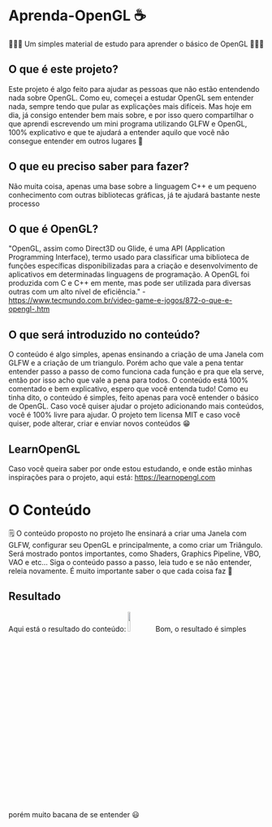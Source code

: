 # Aprenda-OpenGL ☕
👨🏿‍💻 Um simples material de estudo para aprender o básico de OpenGL 👨🏿‍💻

## O que é este projeto?
Este projeto é algo feito para ajudar as pessoas que não estão entendendo nada sobre OpenGL. Como eu, começei a estudar OpenGL sem entender nada, sempre tendo que pular as explicações mais difíceis. Mas hoje em dia, já consigo entender bem mais sobre, e por isso quero compartilhar o que aprendi escrevendo um mini programa utilizando GLFW e OpenGL, 100% explicativo e que te ajudará a entender aquilo que você não consegue entender em outros lugares 💬

## O que eu preciso saber para fazer?
Não muita coisa, apenas uma base sobre a linguagem C++ e um pequeno conhecimento com outras bibliotecas gráficas, já te ajudará bastante neste processo

## O que é OpenGL?
"OpenGL, assim como Direct3D ou Glide, é uma API (Application Programming Interface), termo usado para classificar uma biblioteca de funções específicas disponibilizadas para a criação e desenvolvimento de aplicativos em determinadas linguagens de programação. A OpenGL foi produzida com C e C++ em mente, mas pode ser utilizada para diversas outras com um alto nível de eficiência." - https://www.tecmundo.com.br/video-game-e-jogos/872-o-que-e-opengl-.htm 

## O que será introduzido no conteúdo?
O conteúdo é algo simples, apenas ensinando a criação de uma Janela com GLFW e a criação de um triangulo. Porém acho que vale a pena tentar entender passo a passo de como funciona cada função e pra que ela serve, então por isso acho que vale a pena para todos. O conteúdo está 100% comentado e bem explicativo, espero que você entenda tudo! Como eu tinha dito, o conteúdo é simples, feito apenas para você entender o básico de OpenGL. Caso você quiser ajudar o projeto adicionando mais conteúdos, você é 100% livre para ajudar. O projeto tem licensa MIT e caso você quiser, pode alterar, criar e enviar novos conteúdos 😁

## LearnOpenGL
Caso você queira saber por onde estou estudando, e onde estão minhas inspirações para o projeto, aqui está: https://learnopengl.com

# O Conteúdo
🗒️ O conteúdo proposto no projeto lhe ensinará a criar uma Janela com GLFW, configurar seu OpenGL e principalmente, a como criar um Triângulo. Será mostrado pontos importantes, como Shaders, Graphics Pipeline, VBO, VAO e etc...
Siga o conteúdo passo a passo, leia tudo e se não entender, releia novamente. É muito importante saber o que cada coisa faz 👀

## Resultado
Aqui está o resultado do conteúdo:
<img src="https://cdn.discordapp.com/attachments/837039667265142838/881254062169927700/unknown.png" width="10%">
Bom, o resultado é simples porém muito bacana de se entender 😃
